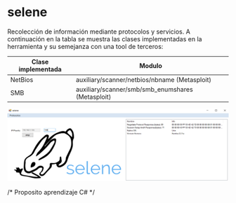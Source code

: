 # selene
Recolección de información mediante protocolos y servicios. A continuación en la tabla se muestra las clases implementadas en la herramienta y su semejanza con una tool de terceros:

| Clase implementada  | Modulo|
| ----- | ------ |
| NetBios | auxiliary/scanner/netbios/nbname (Metasploit) |
| SMB | auxiliary/scanner/smb/smb_enumshares (Metasploit) |

![texto cualquiera por si no carga la imagen](https://github.com/naivenom/selene/blob/master/Captura.PNG)

/* Proposito aprendizaje C# */

